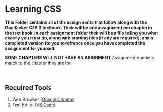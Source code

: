 # Learning CSS

**This Folder contains all of the assignments that follow along with the GoalKicker CSS 3 textbook. Their will be one assignment per chapter in the text book. In each assignment folder their will be a file telling you what exactly you must do, along with starting files (if any are required), and a completed version for you to refrence once you have completed the assignment for yourself.**

**SOME CHAPTERS WILL NOT HAVE AN ASIGNMENT**
Assignment numbers match to the chapter they are for.

<br>

## Required Tools
1. Web Browser ([Google Chrome](https://www.google.com/chrome/))
2. Text Editor ([VS Code](https://code.visualstudio.com))
